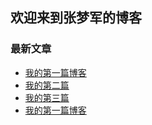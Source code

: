 ## 欢迎来到张梦军的博客

### 最新文章
- [我的第一篇博客](my-folder/2025-03-03.md)
- [我的第二篇](my-folder/2025-03-03.md)
- [我的第三篇](2023-10-09-my-first-blog.md)
- [我的第一篇博客](docs/my-folder/2025-03-03.md)


